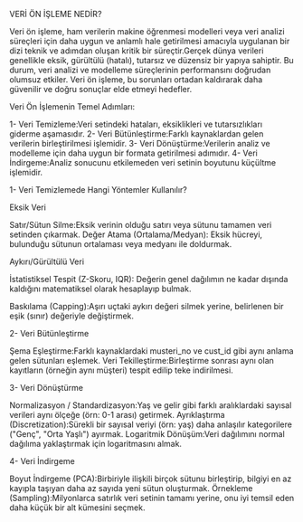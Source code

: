 VERİ ÖN İŞLEME NEDİR?

Veri ön işleme, ham verilerin makine öğrenmesi modelleri veya veri analizi süreçleri için daha uygun ve anlamlı hale getirilmesi amacıyla uygulanan bir dizi teknik ve adımdan oluşan kritik bir süreçtir.Gerçek dünya verileri genellikle eksik, gürültülü (hatalı), tutarsız ve düzensiz bir yapıya sahiptir. Bu durum, veri analizi ve modelleme süreçlerinin performansını doğrudan olumsuz etkiler. Veri ön işleme, bu sorunları ortadan kaldırarak daha güvenilir ve doğru sonuçlar elde etmeyi hedefler.

Veri Ön İşlemenin Temel Adımları:

1- Veri Temizleme:Veri setindeki hataları, eksiklikleri ve tutarsızlıkları giderme aşamasıdır.
2- Veri Bütünleştirme:Farklı kaynaklardan gelen verilerin birleştirilmesi işlemidir.
3- Veri Dönüştürme:Verilerin analiz ve modelleme için daha uygun bir formata getirilmesi adımıdır.
4- Veri İndirgeme:Analiz sonucunu etkilemeden veri setinin boyutunu küçültme işlemidir.



1- Veri Temizlemede Hangi Yöntemler Kullanılır?

Eksik Veri

Satır/Sütun Silme:Eksik verinin olduğu satırı veya sütunu tamamen veri setinden çıkarmak.
Değer Atama (Ortalama/Medyan): Eksik hücreyi, bulunduğu sütunun ortalaması veya medyanı ile doldurmak.

Aykırı/Gürültülü Veri

İstatistiksel Tespit (Z-Skoru, IQR): Değerin genel dağılımın ne kadar dışında kaldığını matematiksel olarak hesaplayıp bulmak.

Baskılama (Capping):Aşırı uçtaki aykırı değeri silmek yerine, belirlenen bir eşik (sınır) değeriyle değiştirmek.



2- Veri Bütünleştirme

Şema Eşleştirme:Farklı kaynaklardaki musteri_no ve cust_id gibi aynı anlama gelen sütunları eşlemek.
Veri Tekilleştirme:Birleştirme sonrası aynı olan kayıtların (örneğin aynı müşteri) tespit edilip teke indirilmesi.


3- Veri Dönüştürme

Normalizasyon / Standardizasyon:Yaş ve gelir gibi farklı aralıklardaki sayısal verileri aynı ölçeğe (örn: 0-1 arası) getirmek.
Ayrıklaştırma (Discretization):Sürekli bir sayısal veriyi (örn: yaş) daha anlaşılır kategorilere ("Genç", "Orta Yaşlı") ayırmak.
Logaritmik Dönüşüm:Veri dağılımını normal dağılıma yaklaştırmak için logaritmasını almak.


4- Veri İndirgeme

Boyut İndirgeme (PCA):Birbiriyle ilişkili birçok sütunu birleştirip, bilgiyi en az kayıpla taşıyan daha az sayıda yeni sütun oluşturmak.
Örnekleme (Sampling):Milyonlarca satırlık veri setinin tamamı yerine, onu iyi temsil eden daha küçük bir alt kümesini seçmek.









